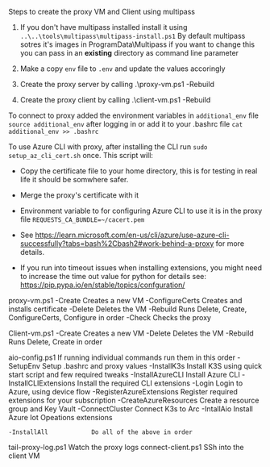 Steps to create the proxy VM and Client using multipass
1. If you don't have multipass installed install it using `..\..\tools\multipass\multipass-install.ps1`
   By default multipass sotres it's images in ProgramData\Multipass if you want to change this you can pass in an **existing** directory as command line parameter
   
2. Make a copy `env` file to `.env` and update the values accoringly
3. Create the proxy server by calling .\proxy-vm.ps1 -Rebuild
4. Create the proxy client by calling .\client-vm.ps1 -Rebuild

To connect to proxy added the environment variables in `additional_env` file
`source additional_env` after logging in or add it to your .bashrc file `cat additional_env >> .bashrc`

To use Azure CLI with proxy, after installing the CLI run `sudo setup_az_cli_cert.sh` once.  This script will: 
   * Copy the certificate file to your home directory, this is for testing in real life it should be somwhere safer.
   * Merge the proxy's certificate with it
   * Environment variable to for configuring Azure CLI to use it is in the proxy file `REQUESTS_CA_BUNDLE=~/cacert.pem`
  * See https://learn.microsoft.com/en-us/cli/azure/use-azure-cli-successfully?tabs=bash%2Cbash2#work-behind-a-proxy for more details.


* If you run into timeout issues when installing extensions, you might need to increase the time out value for python for details see: https://pip.pypa.io/en/stable/topics/confguration/



proxy-vm.ps1
   -Create           Creates a new VM
   -ConfigureCerts   Creates and installs certificate
   -Delete           Deletes the VM
   -Rebuild          Runs Delete, Create, ConfigureCerts, Configure in order
   -Check            Checks the proxy

Client-vm.ps1
   -Create           Creates a new VM
   -Delete           Deletes the VM
   -Rebuild          Runs Delete, Create in order

aio-config.ps1
If running individual commands run them in this order
    -SetupEnv              Setup .bashrc and proxy values
    -InstallK3s            Install K3S using quick start script and few required tweaks
    -InstallAzureCLI       Install Azure CLI
    -InstallCLIExtensions  Install the required CLI extensions
    -Login                 Login to Azure, using device flow
    -RegisterAzureExtensions  Register required extensions for your subscription
    -CreateAzureResources  Create a resource group and Key Vault
    -ConnectCluster        Connect K3s to Arc
    -IntallAio             Install Azure Iot Opeations extensions
    
    -InstallAll            Do all of the above in order

tail-proxy-log.ps1   Watch the proxy logs
connect-client.ps1   SSh into the client VM